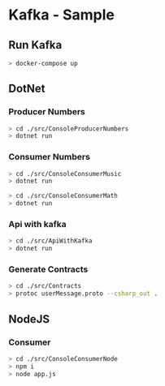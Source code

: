 # Kafka - Sample

## Run Kafka

```bash
> docker-compose up
```

## DotNet

### Producer Numbers

```bash
> cd ./src/ConsoleProducerNumbers
> dotnet run
```

### Consumer Numbers

```bash
> cd ./src/ConsoleConsumerMusic
> dotnet run
```

```bash
> cd ./src/ConsoleConsumerMath
> dotnet run
```

### Api with kafka

```bash
> cd ./src/ApiWithKafka
> dotnet run
```

### Generate Contracts

```bash
> cd ./src/Contracts
> protoc userMessage.proto --csharp_out .
```

## NodeJS

### Consumer

```bash
> cd ./src/ConsoleConsumerNode
> npm i
> node app.js
```
